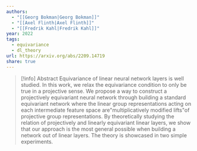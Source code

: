 ```yaml
---
authors:
  - "[[Georg Bokman|Georg Bokman]]"
  - "[[Axel Flinth|Axel Flinth]]"
  - "[[Fredrik Kahl|Fredrik Kahl]]"
year: 2022
tags:
  - equivariance
  - dl_theory
url: https://arxiv.org/abs/2209.14719
share: true
---
```

> [!info] Abstract
> Equivariance of linear neural network layers is well studied. In this work, we relax the equivariance condition to only be true in a projective sense. We propose a way to construct a projectively equivariant neural network through building a standard equivariant network where the linear group representations acting on each intermediate feature space are"multiplicatively modified lifts"of projective group representations. By theoretically studying the relation of projectively and linearly equivariant linear layers, we show that our approach is the most general possible when building a network out of linear layers. The theory is showcased in two simple experiments.
